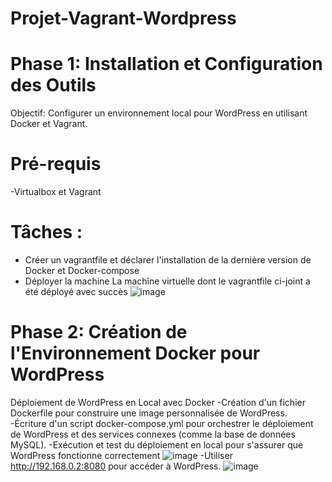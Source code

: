 # Projet-Vagrant-Wordpress
# Phase 1: Installation et Configuration des Outils
Objectif: Configurer un environnement local pour WordPress en utilisant Docker et 
Vagrant.
# Pré-requis
-Virtualbox et Vagrant
# Tâches :
- Créer un vagrantfile et déclarer l'installation de la dernière version de Docker et Docker-compose
- Déployer la machine 
La machîne virtuelle dont le vagrantfile ci-joint a été déployé avec succès
![image](https://github.com/Anicet08/Projet-Vagrant-Wordpress/assets/129986487/ef830c83-a95c-4e31-9825-c444b7a8ea7a)

# Phase 2: Création de l'Environnement Docker pour WordPress
Déploiement de WordPress en Local avec Docker
-Création d'un fichier Dockerfile pour construire une image personnalisée de 
WordPress.
-Écriture d'un script docker-compose.yml pour orchestrer le déploiement de 
WordPress et des services connexes (comme la base de données MySQL).
-Exécution et test du déploiement en local pour s'assurer que WordPress fonctionne 
correctement
![image](https://github.com/Anicet08/Projet-Vagrant-Wordpress/assets/129986487/5050a325-ddb3-495f-93c4-35cb7b7bc4fa)
-Utiliser http://192.168.0.2:8080 pour accéder à WordPress.
![image](https://github.com/Anicet08/Projet-Vagrant-Wordpress/assets/129986487/69a60ebd-e976-4240-a251-0deab70b37c9)


